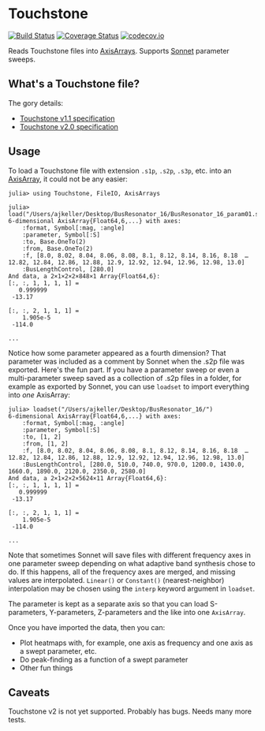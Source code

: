 # Touchstone

[![Build Status](https://travis-ci.org/PainterQubits/Touchstone.jl.svg?branch=master)](https://travis-ci.org/PainterQubits/Touchstone.jl)
[![Coverage Status](https://coveralls.io/repos/PainterQubits/Touchstone.jl/badge.svg?branch=master&service=github)](https://coveralls.io/github/PainterQubits/Touchstone.jl?branch=master)
[![codecov.io](http://codecov.io/github/PainterQubits/Touchstone.jl/coverage.svg?branch=master)](http://codecov.io/github/PainterQubits/Touchstone.jl?branch=master)

Reads Touchstone files into [AxisArrays](https://github.com/JuliaArrays/AxisArrays.jl).
Supports [Sonnet](http://www.sonnetsoftware.com) parameter sweeps.

## What's a Touchstone file?

The gory details:

- [Touchstone v1.1 specification](https://ibis.org/connector/touchstone_spec11.pdf)
- [Touchstone v2.0 specification](http://www.ibis.org/touchstone_ver2.0/touchstone_ver2_0.pdf)

## Usage

To load a Touchstone file with extension `.s1p`, `.s2p`, `.s3p`, etc. into an
[AxisArray](http://github.com/JuliaArrays/AxisArrays.jl), it could not be
any easier:

```
julia> using Touchstone, FileIO, AxisArrays

julia> load("/Users/ajkeller/Desktop/BusResonator_16/BusResonator_16_param01.s2p")
6-dimensional AxisArray{Float64,6,...} with axes:
    :format, Symbol[:mag, :angle]
    :parameter, Symbol[:S]
    :to, Base.OneTo(2)
    :from, Base.OneTo(2)
    :f, [8.0, 8.02, 8.04, 8.06, 8.08, 8.1, 8.12, 8.14, 8.16, 8.18  …  12.82, 12.84, 12.86, 12.88, 12.9, 12.92, 12.94, 12.96, 12.98, 13.0]
    :BusLengthControl, [280.0]
And data, a 2×1×2×2×848×1 Array{Float64,6}:
[:, :, 1, 1, 1, 1] =
   0.999999
 -13.17    

[:, :, 2, 1, 1, 1] =
    1.905e-5
 -114.0     

...
```

Notice how some parameter appeared as a fourth dimension? That parameter was
included as a comment by Sonnet when the .s2p file was exported. Here's the
fun part. If you have a parameter sweep or even a multi-parameter sweep saved
as a collection of .s2p files in a folder, for example as exported by Sonnet,
you can use `loadset` to import everything into *one* AxisArray:

```
julia> loadset("/Users/ajkeller/Desktop/BusResonator_16/")
6-dimensional AxisArray{Float64,6,...} with axes:
    :format, Symbol[:mag, :angle]
    :parameter, Symbol[:S]
    :to, [1, 2]
    :from, [1, 2]
    :f, [8.0, 8.02, 8.04, 8.06, 8.08, 8.1, 8.12, 8.14, 8.16, 8.18  …  12.82, 12.84, 12.86, 12.88, 12.9, 12.92, 12.94, 12.96, 12.98, 13.0]
    :BusLengthControl, [280.0, 510.0, 740.0, 970.0, 1200.0, 1430.0, 1660.0, 1890.0, 2120.0, 2350.0, 2580.0]
And data, a 2×1×2×2×5624×11 Array{Float64,6}:
[:, :, 1, 1, 1, 1] =
   0.999999
 -13.17    

[:, :, 2, 1, 1, 1] =
    1.905e-5
 -114.0     

...
```

Note that sometimes Sonnet will save files with different frequency axes in one parameter
sweep depending on what adaptive band synthesis chose to do. If this happens, all of the
frequency axes are merged, and missing values are interpolated. `Linear()` or `Constant()`
(nearest-neighbor) interpolation may be chosen using the `interp` keyword argument in
`loadset`.

The parameter is kept as a separate axis so that you can load S-parameters,
Y-parameters, Z-parameters and the like into one `AxisArray`.

Once you have imported the data, then you can:

- Plot heatmaps with, for example, one axis as frequency and one axis as a swept parameter, etc.
- Do peak-finding as a function of a swept parameter
- Other fun things

## Caveats

Touchstone v2 is not yet supported. Probably has bugs. Needs many more tests.
